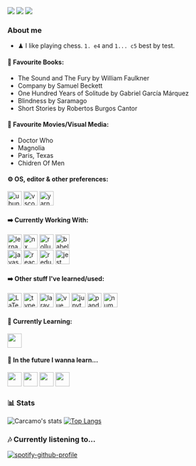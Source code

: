 <img src="https://img.shields.io/github/followers/luis721?style=for-the-badge" /> <img src="https://img.shields.io/github/stars/luis721?style=for-the-badge" />
<a href="https://stackoverflow.com/users/6130275/luis-c%c3%a1rcamo?tab=profile"><img src="https://img.shields.io/badge/-StackOverflow-white?style=for-the-badge&logo=stackoverflow" /></a>
### About me

<!--
**luis721/luis721** is a ✨ _special_ ✨ repository because its `README.md` (this file) appears on your GitHub profile.

Here are some ideas to get you started:

- 🔭 I’m currently working on ...
- 🌱 I’m currently learning ...
- 👯 I’m looking to collaborate on ...
- 🤔 I’m looking for help with ...
- 💬 Ask me about ...
- 📫 How to reach me: ...
- 😄 Pronouns: ...
-->
- ♟ I like playing chess. `1. e4` and `1... c5` best by test.
#### 📖 Favourite Books:
  - The Sound and The Fury by William Faulkner
  - Company by Samuel Beckett
  - One Hundred Years of Solitude by Gabriel García Márquez
  - Blindness by Saramago
  - Short Stories by Robertos Burgos Cantor
  
#### 🎥 Favourite Movies/Visual Media:
  - Doctor Who
  - Magnolia
  - Paris, Texas
  - Chidren Of Men
  

#### ⚙️ OS, editor & other preferences:
<div>
<img src="https://cdn.jsdelivr.net/gh/devicons/devicon/icons/ubuntu/ubuntu-plain.svg" alt="ubuntu" width="32" height="32" />
<img src="https://cdn.jsdelivr.net/gh/devicons/devicon/icons/vscode/vscode-original.svg" alt="vscode" width="32" height="32" />
<img src="https://cdn.jsdelivr.net/gh/devicons/devicon/icons/yarn/yarn-original.svg" alt="yarn" width="32" height="32"/>
</div>

#### ➡️ Currently Working With:
<div>
<img src="https://lerna.js.org/images/lerna-logo-light.svg" alt="lerna" width="32" height="32" />
<img src="https://nx.dev/images/icons/nx.svg" alt="nx" width="32" height="32" />
<img src="https://rollupjs.org/logo.svg" alt="rollup" width="32" height="32" />
<img src="https://cdn.jsdelivr.net/gh/devicons/devicon/icons/babel/babel-original.svg" alt="babel" width="32" height="32" />
</div>
<div>
<img src="https://cdn.jsdelivr.net/gh/devicons/devicon/icons/javascript/javascript-original.svg" alt="javascript" width="32" height="32" />
<img src="https://cdn.jsdelivr.net/gh/devicons/devicon/icons/react/react-original.svg"  alt="react" width="32" height="32" />
<img src="https://cdn.jsdelivr.net/gh/devicons/devicon/icons/redux/redux-original.svg" alt="redux" width="32" height="32" />
<img src="https://cdn.jsdelivr.net/gh/devicons/devicon/icons/jest/jest-plain.svg" alt="jest" width="32" height="32" />
</div>
<div>
<!-- <img src="https://cdn.jsdelivr.net/gh/devicons/devicon/icons/mongodb/mongodb-original.svg"  alt="mongodb" width="32" height="32" />-->
</div>

#### ➡️ Other stuff I've learned/used:
<div>
<img src="https://cdn.jsdelivr.net/gh/devicons/devicon/icons/latex/latex-original.svg" alt="LaTeX" width="32" height="32"/>
<img src="https://cdn.jsdelivr.net/gh/devicons/devicon/icons/typescript/typescript-original.svg" alt="typescript" width="32" height="32" />
<img src="https://cdn.jsdelivr.net/gh/devicons/devicon/icons/laravel/laravel-plain.svg" alt="laravel" width="32" height="32"/>
<img src="https://cdn.jsdelivr.net/gh/devicons/devicon/icons/vuejs/vuejs-original.svg" alt="vue" width="32" height="32"/>
<img src="https://cdn.jsdelivr.net/gh/devicons/devicon/icons/jupyter/jupyter-original.svg" alt="jupyter" width="32" height="32"/>
<img src="https://cdn.jsdelivr.net/gh/devicons/devicon/icons/pandas/pandas-original-wordmark.svg" alt="pandas" width="32" height="32"/>
<img src="https://cdn.jsdelivr.net/gh/devicons/devicon/icons/numpy/numpy-original.svg" alt="numpy" width="32" height="32"/>

</div>

#### 🌱 Currently Learning:
<img src="https://cdn.jsdelivr.net/gh/devicons/devicon/icons/clojure/clojure-original.svg" width="32" height="32" />

#### 🔭 In the future I wanna learn...
<div>
<img src="https://cdn.jsdelivr.net/gh/devicons/devicon/icons/rust/rust-plain.svg" width="32" height="32"/>
<img src="https://cdn.jsdelivr.net/gh/devicons/devicon/icons/tensorflow/tensorflow-original.svg" width="32" height="32"/>
<img src="https://cdn.jsdelivr.net/gh/devicons/devicon/icons/go/go-original.svg" width="32" height="32"/>
<img src="https://cdn.jsdelivr.net/gh/devicons/devicon/icons/storybook/storybook-original.svg" width="32" height="32" />
</div>
          
### 📊 Stats

![Carcamo's stats](https://github-readme-stats.vercel.app/api?username=luis721&show_icons=true&count_private=true&show_owner=true&theme=graywhite)
[![Top Langs](https://github-readme-stats.vercel.app/api/top-langs/?username=luis721&layout=compact)](https://github.com/anuraghazra/github-readme-stats)

### 🎶 Currently listening to...
[![spotify-github-profile](https://spotify-github-profile.vercel.app/api/view?uid=12145825484&cover_image=true&theme=novatorem)](https://spotify-github-profile.vercel.app/api/view?uid=12145825484&redirect=true)


